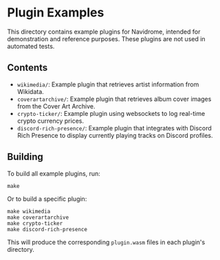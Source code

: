 # Plugin Examples

This directory contains example plugins for Navidrome, intended for demonstration and reference purposes. These plugins are not used in automated tests.

## Contents

- `wikimedia/`: Example plugin that retrieves artist information from Wikidata.
- `coverartarchive/`: Example plugin that retrieves album cover images from the Cover Art Archive.
- `crypto-ticker/`: Example plugin using websockets to log real-time crypto currency prices.
- `discord-rich-presence/`: Example plugin that integrates with Discord Rich Presence to display currently playing tracks on Discord profiles.

## Building

To build all example plugins, run:

```
make
```

Or to build a specific plugin:

```
make wikimedia
make coverartarchive
make crypto-ticker
make discord-rich-presence
```

This will produce the corresponding `plugin.wasm` files in each plugin's directory.
